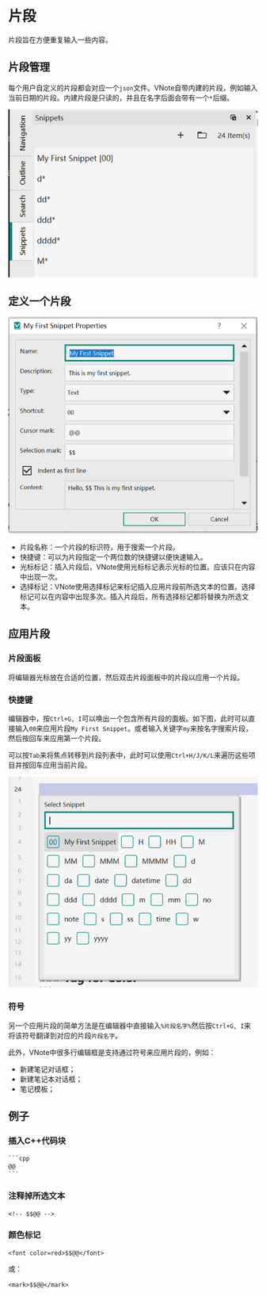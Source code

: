# 片段
片段旨在方便重复输入一些内容。

## 片段管理
每个用户自定义的片段都会对应一个`json`文件。VNote自带内建的片段，例如输入当前日期的片段。内建片段是只读的，并且在名字后面会带有一个`*`后缀。

![](vx_images/3474050080754.png)

## 定义一个片段
![](vx_images/4562350099180.png)

- 片段名称：一个片段的标识符，用于搜索一个片段。
- 快捷键：可以为片段指定一个两位数的快捷键以便快速输入。
- 光标标记：插入片段后，VNote使用光标标记表示光标的位置。应该只在内容中出现一次。
- 选择标记：VNote使用选择标记来标记插入应用片段前所选文本的位置。选择标记可以在内容中出现多次。插入片段后，所有选择标记都将替换为所选文本。

## 应用片段
### 片段面板
将编辑器光标放在合适的位置，然后双击片段面板中的片段以应用一个片段。

### 快捷键
编辑器中，按`Ctrl+G, I`可以唤出一个包含所有片段的面板。如下图，此时可以直接输入`00`来应用片段`My First Snippet`。或者输入关键字`my`来按名字搜索片段，然后按回车来应用第一个片段。

可以按`Tab`来将焦点转移到片段列表中，此时可以使用`Ctrl+H/J/K/L`来遍历这些项目并按回车应用当前片段。

![](vx_images/3264925097047.png)

### 符号
另一个应用片段的简单方法是在编辑器中直接输入`%片段名字%`然后按`Ctrl+G, I`来将该符号翻译到对应的片段`片段名字`。

此外，VNote中很多行编辑框是支持通过符号来应用片段的，例如：

* 新建笔记对话框；
* 新建笔记本对话框；
* 笔记模板；

## 例子
### 插入C++代码块
    ```cpp
    @@
    ```

### 注释掉所选文本
```
<!-- $$@@ -->
```

### 颜色标记
```
<font color=red>$$@@</font>
```

或：

```
<mark>$$@@</mark>
```
